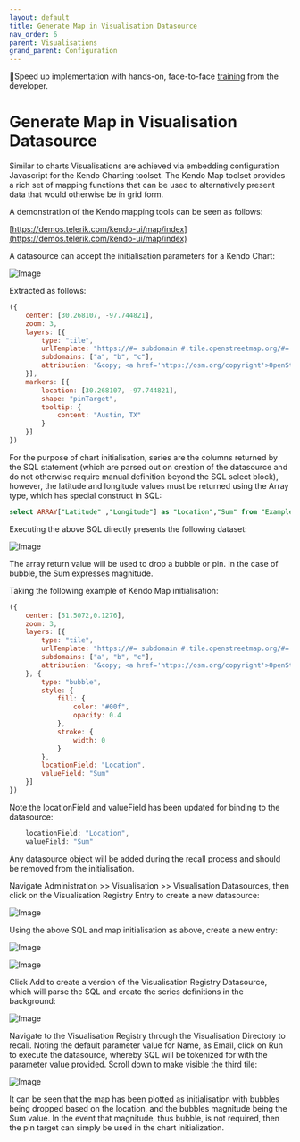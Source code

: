 ```yaml
---
layout: default
title: Generate Map in Visualisation Datasource
nav_order: 6
parent: Visualisations
grand_parent: Configuration
---
```


🚀Speed up implementation with hands-on, face-to-face [training](https://www.jube.io/training) from the developer.

# Generate Map in Visualisation Datasource
Similar to charts Visualisations are achieved via embedding configuration Javascript for the Kendo Charting toolset. The Kendo Map toolset provides a rich set of mapping functions that can be used to alternatively present data that would otherwise be in grid form.

A demonstration of the Kendo mapping tools can be seen as follows:

[https://demos.telerik.com/kendo-ui/map/index](https://demos.telerik.com/kendo-ui/map/index)

A datasource can accept the initialisation parameters for a Kendo Chart:

![Image](LocationOfMapInitCode.png)

Extracted as follows:

``` javascript
({
    center: [30.268107, -97.744821],
    zoom: 3,
    layers: [{
        type: "tile",
        urlTemplate: "https://#= subdomain #.tile.openstreetmap.org/#= zoom #/#= x #/#= y #.png",
        subdomains: ["a", "b", "c"],
        attribution: "&copy; <a href='https://osm.org/copyright'>OpenStreetMap contributors</a>"
    }],
    markers: [{
        location: [30.268107, -97.744821],
        shape: "pinTarget",
        tooltip: {
            content: "Austin, TX"
        }
    }]
})
```

For the purpose of chart initialisation, series are the columns returned by the SQL statement (which are parsed out on creation of the datasource and do not otherwise require manual definition beyond the SQL select block), however, the latitude and longitude values must be returned using the Array type, which has special construct in SQL:

``` sql
select ARRAY["Latitude" ,"Longitude"] as "Location","Sum" from "ExampleGeoCoded"
```

Executing the above SQL directly presents the following dataset:

![Image](DataReturnedOfArrayType.png)

The array return value will be used to drop a bubble or pin. In the case of bubble, the Sum expresses magnitude.

Taking the following example of Kendo Map initialisation:

``` javascript
({
    center: [51.5072,0.1276],
    zoom: 3,
    layers: [{
        type: "tile",
        urlTemplate: "https://#= subdomain #.tile.openstreetmap.org/#= zoom #/#= x #/#= y #.png",
        subdomains: ["a", "b", "c"],
        attribution: "&copy; <a href='https://osm.org/copyright'>OpenStreetMap contributors</a>"
    }, {
        type: "bubble",
        style: {
            fill: {
                color: "#00f",
                opacity: 0.4
            },
            stroke: {
                width: 0
            }
        },
        locationField: "Location",
        valueField: "Sum"
    }]
})
```

Note the locationField and valueField has been updated for binding to the datasource:

``` javascript
    locationField: "Location",
    valueField: "Sum"
```

Any datasource object will be added during the recall process and should be removed from the initialisation.

Navigate Administration >> Visualisation >> Visualisation Datasources,  then click on the Visualisation Registry Entry to create a new datasource:

![Image](EmptyDatasourceReadyForMap.png)

Using the above SQL and map initialisation as above, create a new entry:

![Image](ExampleMapTop.png)

![Image](ExampleMapBottom.png)

Click Add to create a version of the Visualisation Registry Datasource, which will parse the SQL and create the series definitions in the background:

![Image](VersionOfMap.png)

Navigate to the Visualisation Registry through the Visualisation Directory to recall. Noting the default parameter value for Name, as Email, click on Run to execute the datasource, whereby SQL will be tokenized for with the parameter value provided.  Scroll down to make visible the third tile:

![Image](MapRecall.png)

It can be seen that the map has been plotted as initialisation with bubbles being dropped based on the location,  and the bubbles magnitude being the Sum value. In the event that magnitude, thus bubble, is not required,  then the pin target can simply be used in the chart initialization.